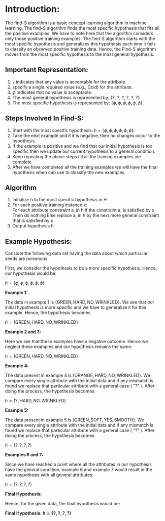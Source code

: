 # Introduction:

The find-S algorithm is a basic concept learning algorithm in machine learning. The find-S algorithm finds the most specific hypothesis that fits all the positive examples. We have to note here that the algorithm considers only those positive training examples. The find-S algorithm starts with the most specific hypothesis and generalizes this hypothesis each time it fails to classify an observed positive training data. Hence, the Find-S algorithm moves from the most specific hypothesis to the most general hypothesis.

## Important Representation:

1. `?` indicates that any value is acceptable for the attribute.
2. specify a single required value (e.g., Cold) for the attribute.
3. $ϕ$ indicates that no value is acceptable.
4. The most general hypothesis is represented by: {?, ?, ?, ?, ?, ?}
5. The most specific hypothesis is represented by: $\{ϕ, ϕ, ϕ, ϕ, ϕ, ϕ\}$

## Steps Involved In Find-S:

1. Start with the most specific hypothesis: $h = \{ϕ, ϕ, ϕ, ϕ, ϕ, ϕ\}$.
2. Take the next example and if it is negative, then no changes occur to the hypothesis.
3. If the example is positive and we find that our initial hypothesis is too specific then we update our current hypothesis to a general condition.
4. Keep repeating the above steps till all the training examples are complete.
5. After we have completed all the training examples we will have the final hypothesis when can use to classify the new examples.

## Algorithm

1. Initialize h to the most specific hypothesis in H 
2. For each positive training instance x:  
    For each attribute constraint a, in h 
        If the constraint a, is satisfied by x 
            Then do nothing 
    Else replace a, in h by the next more general constraint that is satisfied by x 
3. Output hypothesis h 

## Example Hypothesis:

Consider the following data set having the data about which particular seeds are poisonous. 

First, we consider the hypothesis to be a more specific hypothesis. Hence, our hypothesis would be:

$h = \{ϕ, ϕ, ϕ, ϕ, ϕ, ϕ\}$

**Example 1:**

The data in example 1 is $\{ \text{GREEN}, \text{HARD}, \text{NO}, \text{WRINKLED} \}$. We see that our initial hypothesis is more specific and we have to generalize it for this example. Hence, the hypothesis becomes:

$h = \{ \text{GREEN}, \text{HARD}, \text{NO}, \text{WRINKLED} \}$

**Example 2 and 3:**

Here we see that these examples have a negative outcome. Hence we neglect these examples and our hypothesis remains the same:

$h = \{ \text{GREEN}, \text{HARD}, \text{NO}, \text{WRINKLED} \}$

**Example 4:**

The data present in example 4 is $\{ \text{ORANGE}, \text{HARD}, \text{NO}, \text{WRINKLED} \}$. We compare every single attribute with the initial data and if any mismatch is found we replace that particular attribute with a general case ( "?" ). After doing the process, the hypothesis becomes:

$h = \{ ?, \text{HARD}, \text{NO}, \text{WRINKLED} \}$

**Example 5:**

The data present in example 5 is $\{ \text{GREEN}, \text{SOFT}, \text{YES}, \text{SMOOTH} \}$. We compare every single attribute with the initial data and if any mismatch is found we replace that particular attribute with a general case ( "?" ). After doing the process, the hypothesis becomes:

$h = \{ ?, ?, ?, ? \}$

**Examples 6 and 7:**

Since we have reached a point where all the attributes in our hypothesis have the general condition, example 6 and example 7 would result in the same hypothesis with all general attributes:

$h = \{ ?, ?, ?, ? \}$

**Final Hypothesis:**

Hence, for the given data, the final hypothesis would be:

**Final Hypothesis: $h = \{ ?, ?, ?, ? \}$**

